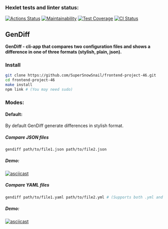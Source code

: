 ### Hexlet tests and linter status:

[![Actions Status](https://github.com/SuperSnowSnail/frontend-project-46/workflows/hexlet-check/badge.svg)](https://github.com/SuperSnowSnail/frontend-project-46/actions)
[![Maintainability](https://api.codeclimate.com/v1/badges/8745d1ac5b722895c4ca/maintainability)](https://codeclimate.com/github/SuperSnowSnail/frontend-project-46/maintainability)
[![Test Coverage](https://api.codeclimate.com/v1/badges/8745d1ac5b722895c4ca/test_coverage)](https://codeclimate.com/github/SuperSnowSnail/frontend-project-46/test_coverage)
[![CI Status](https://github.com/SuperSnowSnail/frontend-project-46/actions/workflows/gendiff.yml/badge.svg)](https://github.com/SuperSnowSnail/frontend-project-46/actions/workflows/gendiff.yml)

## GenDiff

**GenDiff - cli-app that compares two configuration files and shows a difference in one of three formats (stylish, plain, json).**

### Install

```bash
git clone https://github.com/SuperSnowSnail/frontend-project-46.git
cd frontend-project-46
make install
npm link # (You may need sudo)
```

### Modes:

#### Default:

By default GenDiff generate differences in stylish format.

##### Compare JSON files

```bash
gendiff path/to/file1.json path/to/file2.json
```

##### Demo:

[![asciicast](https://asciinema.org/a/bk9fSw4XzqhT5VbguuQS5zhzp.svg)](https://asciinema.org/a/bk9fSw4XzqhT5VbguuQS5zhzp)

##### Compare YAML files

```bash
gendiff path/to/file1.yaml path/to/file2.yml # (Supports both .yml and .yaml files)
```

##### Demo:

[![asciicast](https://asciinema.org/a/VlFHl2kItaRVlkHNAzh5dlZXW.svg)](https://asciinema.org/a/VlFHl2kItaRVlkHNAzh5dlZXW)
